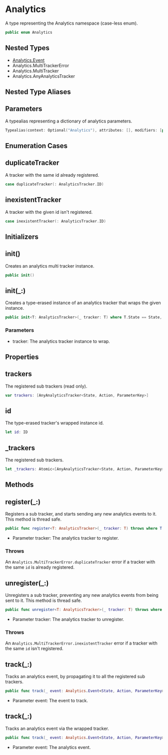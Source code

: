 # Analytics

A type representing the Analytics namespace (case-less enum).

``` swift
public enum Analytics
```

## Nested Types

  - [Analytics.Event](Analytics_Event)
  - Analytics.MultiTrackerError
  - Analytics.MultiTracker
  - Analytics.AnyAnalyticsTracker

## Nested Type Aliases

## Parameters

A typealias representing a dictionary of analytics parameters.

``` swift
Typealias(context: Optional("Analytics"), attributes: [], modifiers: [public], keyword: "typealias", name: "Parameters", initializedType: Optional("[Key : Any]"), genericParameters: [Key: AnalyticsParameterKey], genericRequirements: [])
```

## Enumeration Cases

## duplicateTracker

A tracker with the same id already registered.

``` swift
case duplicateTracker(: AnalyticsTracker.ID)
```

## inexistentTracker

A tracker with the given id isn't registered.

``` swift
case inexistentTracker(: AnalyticsTracker.ID)
```

## Initializers

## init()

Creates an analytics multi tracker instance.

``` swift
public init()
```

## init(\_:)

Creates a type-erased instance of an analytics tracker that wraps the given instance.

``` swift
public init<T: AnalyticsTracker>(_ tracker: T) where T.State == State, T.Action == Action, T.ParameterKey == ParameterKey
```

### Parameters

  - tracker: The analytics tracker instance to wrap.

## Properties

## trackers

The registered sub trackers (read only).

``` swift
var trackers: [AnyAnalyticsTracker<State, Action, ParameterKey>]
```

## id

The type-erased tracker's wrapped instance id.

``` swift
let id: ID
```

## \_trackers

The registered sub trackers.

``` swift
let _trackers: Atomic<[AnyAnalyticsTracker<State, Action, ParameterKey>]>
```

## Methods

## register(\_:)

Registers a sub tracker, and starts sending any new analytics events to it. This method is thread safe.

``` swift
public func register<T: AnalyticsTracker>(_ tracker: T) throws where T.State == State, T.Action == Action, T.ParameterKey == ParameterKey
```

  - Parameter tracker: The analytics tracker to register.

### Throws

An `Analytics.MultiTrackerError.duplicateTracker` error if a tracker with the same `id` is already registered.

## unregister(\_:)

Unregisters a sub tracker, preventing any new analytics events from being sent to it. This method is thread
safe.

``` swift
public func unregister<T: AnalyticsTracker>(_ tracker: T) throws where T.State == State, T.Action == Action, T.ParameterKey == ParameterKey
```

  - Parameter tracker: The analytics tracker to unregister.

### Throws

An `Analytics.MultiTrackerError.inexistentTracker` error if a tracker with the same `id` isn't registered.

## track(\_:)

Tracks an analytics event, by propagating it to all the registered sub trackers.

``` swift
public func track(_ event: Analytics.Event<State, Action, ParameterKey>)
```

  - Parameter event: The event to track.

## track(\_:)

Tracks an analytics event via the wrapped tracker.

``` swift
public func track(_ event: Analytics.Event<State, Action, ParameterKey>)
```

  - Parameter event: The analytics event.
